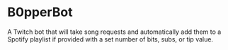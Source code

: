 # B0pperBot

A Twitch bot that will take song requests and automatically add them to a Spotify playlist if provided with a set number of bits, subs, or tip value.
